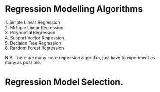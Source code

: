

<h1>Regression Modelling Algorithms</h1>
1. Simple Linear Regression <br>
2. Multiple Linear Regression <br>
3. Polynomial Regression<br>
4. Support Vector Regression<br>
5. Decision Tree Regression<br>
8. Random Forest Regression<br>

N.B: There are many more regression algorithm, just have to experiment as many as possible.

<H1>Regression Model Selection.</H1>
